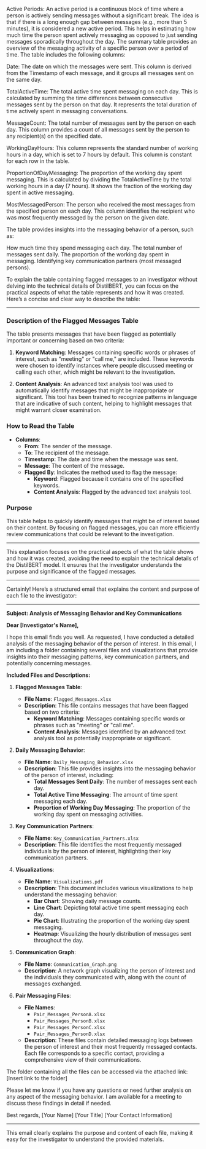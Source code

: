 Active Periods: An active period is a continuous block of time where a person is actively sending messages without a significant break. The idea is that if there is a long enough gap between messages (e.g., more than 5 minutes), it is considered a new active period. This helps in estimating how much time the person spent actively messaging as opposed to just sending messages sporadically throughout the day.
The summary table provides an overview of the messaging activity of a specific person over a period of time. The table includes the following columns:

Date: The date on which the messages were sent. This column is derived from the Timestamp of each message, and it groups all messages sent on the same day.

TotalActiveTime: The total active time spent messaging on each day. This is calculated by summing the time differences between consecutive messages sent by the person on that day. It represents the total duration of time actively spent in messaging conversations.

MessageCount: The total number of messages sent by the person on each day. This column provides a count of all messages sent by the person to any recipient(s) on the specified date.

WorkingDayHours: This column represents the standard number of working hours in a day, which is set to 7 hours by default. This column is constant for each row in the table.

ProportionOfDayMessaging: The proportion of the working day spent messaging. This is calculated by dividing the TotalActiveTime by the total working hours in a day (7 hours). It shows the fraction of the working day spent in active messaging.

MostMessagedPerson: The person who received the most messages from the specified person on each day. This column identifies the recipient who was most frequently messaged by the person on the given date.

The table provides insights into the messaging behavior of a person, such as:

How much time they spend messaging each day.
The total number of messages sent daily.
The proportion of the working day spent in messaging.
Identifying key communication partners (most messaged persons).

To explain the table containing flagged messages to an investigator without delving into the technical details of DistilBERT, you can focus on the practical aspects of what the table represents and how it was created. Here’s a concise and clear way to describe the table:

---

### Description of the Flagged Messages Table

The table presents messages that have been flagged as potentially important or concerning based on two criteria:

1. **Keyword Matching**: Messages containing specific words or phrases of interest, such as "meeting" or "call me," are included. These keywords were chosen to identify instances where people discussed meeting or calling each other, which might be relevant to the investigation.

2. **Content Analysis**: An advanced text analysis tool was used to automatically identify messages that might be inappropriate or significant. This tool has been trained to recognize patterns in language that are indicative of such content, helping to highlight messages that might warrant closer examination.

### How to Read the Table

- **Columns**:
  - **From**: The sender of the message.
  - **To**: The recipient of the message.
  - **Timestamp**: The date and time when the message was sent.
  - **Message**: The content of the message.
  - **Flagged By**: Indicates the method used to flag the message:
    - **Keyword**: Flagged because it contains one of the specified keywords.
    - **Content Analysis**: Flagged by the advanced text analysis tool.

### Purpose

This table helps to quickly identify messages that might be of interest based on their content. By focusing on flagged messages, you can more efficiently review communications that could be relevant to the investigation.

---

This explanation focuses on the practical aspects of what the table shows and how it was created, avoiding the need to explain the technical details of the DistilBERT model. It ensures that the investigator understands the purpose and significance of the flagged messages.




------------------
Certainly! Here’s a structured email that explains the content and purpose of each file to the investigator:

---

**Subject: Analysis of Messaging Behavior and Key Communications**

**Dear [Investigator's Name],**

I hope this email finds you well. As requested, I have conducted a detailed analysis of the messaging behavior of the person of interest. In this email, I am including a folder containing several files and visualizations that provide insights into their messaging patterns, key communication partners, and potentially concerning messages.

**Included Files and Descriptions:**

1. **Flagged Messages Table**:
   - **File Name**: `Flagged_Messages.xlsx`
   - **Description**: This file contains messages that have been flagged based on two criteria:
     - **Keyword Matching**: Messages containing specific words or phrases such as "meeting" or "call me".
     - **Content Analysis**: Messages identified by an advanced text analysis tool as potentially inappropriate or significant.

2. **Daily Messaging Behavior**:
   - **File Name**: `Daily_Messaging_Behavior.xlsx`
   - **Description**: This file provides insights into the messaging behavior of the person of interest, including:
     - **Total Messages Sent Daily**: The number of messages sent each day.
     - **Total Active Time Messaging**: The amount of time spent messaging each day.
     - **Proportion of Working Day Messaging**: The proportion of the working day spent on messaging activities.

3. **Key Communication Partners**:
   - **File Name**: `Key_Communication_Partners.xlsx`
   - **Description**: This file identifies the most frequently messaged individuals by the person of interest, highlighting their key communication partners.

4. **Visualizations**:
   - **File Name**: `Visualizations.pdf`
   - **Description**: This document includes various visualizations to help understand the messaging behavior:
     - **Bar Chart**: Showing daily message counts.
     - **Line Chart**: Depicting total active time spent messaging each day.
     - **Pie Chart**: Illustrating the proportion of the working day spent messaging.
     - **Heatmap**: Visualizing the hourly distribution of messages sent throughout the day.

5. **Communication Graph**:
   - **File Name**: `Communication_Graph.png`
   - **Description**: A network graph visualizing the person of interest and the individuals they communicated with, along with the count of messages exchanged.

6. **Pair Messaging Files**:
   - **File Names**:
     - `Pair_Messages_PersonA.xlsx`
     - `Pair_Messages_PersonB.xlsx`
     - `Pair_Messages_PersonC.xlsx`
     - `Pair_Messages_PersonD.xlsx`
   - **Description**: These files contain detailed messaging logs between the person of interest and their most frequently messaged contacts. Each file corresponds to a specific contact, providing a comprehensive view of their communications.

The folder containing all the files can be accessed via the attached link: [Insert link to the folder]

Please let me know if you have any questions or need further analysis on any aspect of the messaging behavior. I am available for a meeting to discuss these findings in detail if needed.

Best regards,
[Your Name]
[Your Title]
[Your Contact Information]

---

This email clearly explains the purpose and content of each file, making it easy for the investigator to understand the provided materials.
